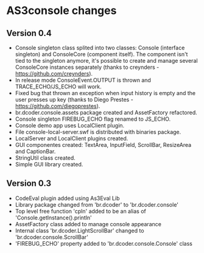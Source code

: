 # AS3console changes

## Version 0.4
* Console singleton class splited into two classes: Console (interface singleton) and ConsoleCore (component itself). The component isn't tied to the singleton anymore, it's possible to create and manage several ConsoleCore instances separately (thanks to creynders - https://github.com/creynders).
* In release mode ConsoleEvent.OUTPUT is thrown and TRACE_ECHO/JS_ECHO will work.
* Fixed bug that thrown an exception when input history is empty and the user presses up key (thanks to Diego Prestes - https://github.com/diegoprestes).
* br.dcoder.console.assets package created and AssetFactory refactored.
* Console singleton FIREBUG_ECHO flag renamed to JS_ECHO.
* Console demo app uses LocalClient plugin.
* File console-local-server.swf is distributed with binaries package.
* LocalServer and LocalClient plugins created.
* GUI componentes created: TextArea, InputField, ScrollBar, ResizeArea and CaptionBar.
* StringUtil class created.
* Simple GUI library created.

## Version 0.3
* CodeEval plugin added using As3Eval Lib
* Library package changed from 'br.dcoder' to 'br.dcoder.console'
* Top level free function 'cpln' added to be an alias of 'Console.getInstance().println'
* AssetFactory class added to manage console appearance
* Internal class 'br.dcoder.LightScrollBar' changed to 'br.dcoder.console.ScrollBar'
* 'FIREBUG_ECHO' property added to 'br.dcoder.console.Console' class